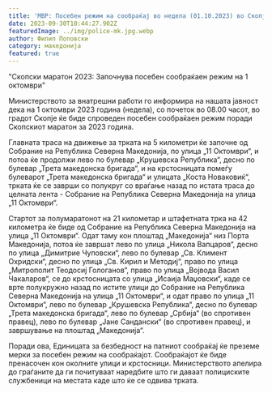 ```yaml
---
title: 'МВР: Посебен режим на сообраќај во недела (01.10.2023) во Скопје - 30 СЕПТЕМВРИ 2023'
date: 2023-09-30T10:44:27.902Z
featuredImage: ../img/police-mk.jpg.webp
author: Филип Поповски
category: македонија
featured: true
---
```

"Скопски маратон 2023: Започнува посебен сообраќаен режим на 1 октомври"

Министерството за внатрешни работи го информира на нашата јавност дека на 1 октомври 2023 година (недела), со почеток во 08.00 часот, во градот Скопје ќе биде спроведен посебен сообраќаен режим поради Скопскиот маратон за 2023 година.

Главната траса на движење за трката на 5 километри ќе започне од Собрание на Република Северна Македонија, по улица „11 Октомври“, и потоа ќе продолжи лево по булевар „Крушевска Република“, десно по булевар „Трета македонска бригада“, и на крстосницата помеѓу булеварот „Трета македонска бригада“ и улицата „Коста Новаковиќ“, трката ќе се заврши со полукруг со враѓање назад по истата траса до целната лента - Собрание на Република Северна Македонија на улица „11 Октомври“.

Стартот за полумаратонот на 21 километар и штафетната трка на 42 километра ќе биде од Собрание на Република Северна Македонија на улица „11 Октомври“. Одат таму кон плоштад „Македонија“ низ Порта Македонија, потоа ќе завршат лево по улица „Никола Вапцаров“, десно по улица „Димитрие Чуповски“, лево по булевар „Св. Климент Охридски“, десно по улица „Св. Кирил и Методиј“, право по улица „Митрополит Теодосиј Гологанов“, право по улица „Војвода Васил Чакаларов“, се до крстосницата со улица „Исаија Маџовски“, каде се врте полукружно назад по истите улици до Собрание на Република Северна Македонија на улица „11 Октомври“, и одат право по улица „11 Октомври“, лево по булевар „Крушевска Република“, десно по булевар „Трета македонска бригада“, лево по булевар „Србија“ (во спротивен правец), лево по булевар „Јане Сандански“ (во спротивен правец), и завршување на плоштад „Македонија“. 

Поради ова, Единицата за безбедност на патниот сообраќај ќе преземе мерки за посебен режим на сообраќајот. Сообраќајот ќе биде пренасочен кон околните улици и крстосници. Министерството апелира до граѓаните да ги почитуваат наредбите што ги даваат полициските службеници на местата каде што ќе се одвива трката.
